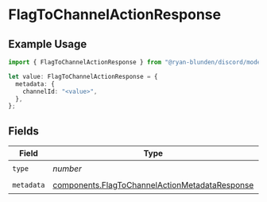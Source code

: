 # FlagToChannelActionResponse

## Example Usage

```typescript
import { FlagToChannelActionResponse } from "@ryan-blunden/discord/models/components";

let value: FlagToChannelActionResponse = {
  metadata: {
    channelId: "<value>",
  },
};
```

## Fields

| Field                                                                                                            | Type                                                                                                             | Required                                                                                                         | Description                                                                                                      |
| ---------------------------------------------------------------------------------------------------------------- | ---------------------------------------------------------------------------------------------------------------- | ---------------------------------------------------------------------------------------------------------------- | ---------------------------------------------------------------------------------------------------------------- |
| `type`                                                                                                           | *number*                                                                                                         | :heavy_check_mark:                                                                                               | N/A                                                                                                              |
| `metadata`                                                                                                       | [components.FlagToChannelActionMetadataResponse](../../models/components/flagtochannelactionmetadataresponse.md) | :heavy_check_mark:                                                                                               | N/A                                                                                                              |